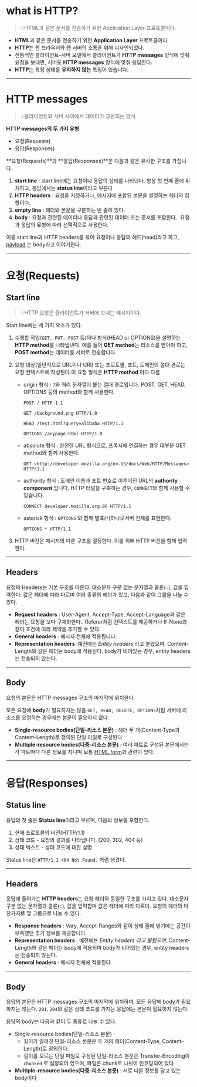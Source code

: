 # what is HTTP?

> 💡HTML과 같은 문서를 전송하기 위한 Application Layer 프로토콜이다.

- **HTML**과 같은 문서를 전송하기 위한 **Application Layer** 프로토콜이다.
- **HTTP**는 웹 브라우저와 웹 서버의 소통을 위해 디자인되었다.
- 전통적인 클라이언트-서버 모델에서 클라이언트가 **HTTP messages** 양식에 맞춰 요청을 보내면, 서버도 **HTTP messages** 양식에 맞춰 응답한다.
- **HTTP**는 특정 상태를 **유지하지 않는** 특징이 있습니다.

***

# HTTP messages

> 💡클라이언트와 서버 사이에서 데이터가 교환되는 방식

**HTTP messages의 두 가지 유형**

- 요청(Requests)
- 응답(Responses)

**요청(Requests)**과 **응답(Responses)**은 다음과 같은 유사한 구조를 가집니다.

1. **start line** : start line에는 요청이나 응답의 상태를 나타낸다. 항상 첫 번째 줄에 위치하고, 응답에서는 **status line**이라고 부른다
2. **HTTP headers** : 요청을 지정하거나, 메시지에 포함된 본문을 설명하는 헤더의 집합이다.
3. **empty line** : 헤더와 본문을 구분하는 빈 줄이 있다.
4. **body** : 요청과 관련된 데이터나 응답과 관련된 데이터 또는 문서를 포함한다.. 요청과 응답의 유형에 따라 선택적으로 사용한다.

이중 start line과 HTTP headers를 묶어 요청이나 응답의 헤드(head)라고 하고, [payload](https://ko.wikipedia.org/wiki/페이로드_(컴퓨팅)) 는 body라고 이야기한다.

***

# 요청(Requests)

## **Start line**

> 💡HTTP 요청은 클라이언트가 서버에 보내는 메시지이다.

Start line에는 세 가지 요소가 있다.

1. 수행할 작업(`GET, PUT, POST` 등)이나 방식(HEAD or OPTIONS)을 설명하는 **HTTP method**를 나타냅낸다. 예를 들어 **GET method**는 리소스를 받아야 하고, **POST method**는 데이터를 서버로 전송합니다.

2. 요청 대상(일반적으로 URL이나 URI) 또는 프로토콜, 포트, 도메인의 절대 경로는 요청 컨텍스트에 작성된다.이 요청 형식은 **HTTP method** 마다 다름

   - origin 형식 : `?`와 쿼리 문자열이 붙는 절대 경로입니다. POST, GET, HEAD, OPTIONS 등의 method와 함께 사용한다.

     `POST / HTTP 1.1`

     `GET /background.png HTTP/1.0`

     `HEAD /test.html?query=alibaba HTTP/1.1`

     `OPTIONS /anypage.html HTTP/1.0`

   - absolute 형식 : 완전한 URL 형식으로, 프록시에 연결하는 경우 대부분 GET method와 함께 사용한다.

     `GET <http://developer.mozilla.org/en-US/docs/Web/HTTP/Messages> HTTP/1.1`

   - authority 형식 : 도메인 이름과 포트 번호로 이루어진 URL의 **authority component** 입니다. HTTP 터널을 구축하는 경우, `CONNECT`와 함께 사용할 수 있습니다.

     `CONNECT developer.mozilla.org:80 HTTP/1.1`

   - asterisk 형식 : `OPTIONS` 와 함께 별표(`*`)하나로서버 전체를 표현한다.

     `OPTIONS * HTTP/1.1`

3. HTTP 버전은 메시지의 다른 구조를 결정한다. 이를 위해 HTTP 버전을 함께 입력한다.

***

## Headers

요청의 Headers는 기본 구조를 따른다. 대소문자 구분 없는 문자열과 콜론(`:`), 값을 입력한다. 값은 헤더에 따라 다르며 여러 종류의 헤더가 있고, 다음과 같이 그룹을 나눌 수 있다.

- **Request headers** : User-Agent, Accept-Type, Accept-Language과 같은 헤더는 요청을 보다 구체화한다.. Referer처럼 컨텍스트를 제공하거나 If-None과 같이 조건에 따라 제약을 추가할 수 있다.
- **General headers** : 메시지 전체에 적용됩니다.
- **Representation headers** :예전에는 *Entity headers* 라고 불렸으며, Content-Length와 같은 헤더는 body에 적용된다. body가 비어있는 경우, entity headers는 전송되지 않는다.

***

## Body

요청의 본문은 HTTP messages 구조의 마지막에 위치한다.

모든 요청에 **body**가 필요하지는 않음 `GET, HEAD, DELETE, OPTIONS`처럼 서버에 리소스를 요청하는 경우에는 본문이 필요하지 않다.

- **Single-resource bodies(단일-리소스 본문)** : 헤더 두 개(Content-Type과 Content-Length)로 정의된 단일 파일로 구성된다
- **Multiple-resource bodies(다중-리소스 본문)** : 여러 파트로 구성된 본문에서는 각 파트마다 다른 정보를 지니며 보통 [HTML form](https://developer.mozilla.org/en-US/docs/Learn/Forms)과 관련이 있다.

***

# 응답(Responses)

## Status line

응답의 첫 줄은 **Status line**이라고 부르며, 다음의 정보를 포함한다.

1. 현재 프로토콜의 버전(HTTP/1.1)
2. 상태 코드 - 요청의 결과를 나타냅니다. (200, 302, 404 등)
3. 상태 텍스트 - 상태 코드에 대한 설명

Status line은 `HTTP/1.1 404 Not Found.` 처럼 생겼다.

***

## Headers

응답에 들어가는 **HTTP headers**는 요청 헤더와 동일한 구조를 가지고 있다. 대소문자 구분 없는 문자열과 콜론(`:`), 값을 입력합며 값은 헤더에 따라 다르다. 요청의 헤더와 마찬가지로 몇 그룹으로 나눌 수 있다.

- **Response headers** : Vary, Accept-Ranges와 같이 상태 줄에 넣기에는 공간이 부족했던 추가 정보를 제공합니다.
- **Representation headers** : 예전에는 *Entity headers 라고 불렸으며,* Content-Length와 같은 헤더는 body에 적용되며 body가 비어있는 경우, entity headers는 전송되지 않는다.
- **General headers** : 메시지 전체에 적용된다.

***

## Body

응답의 본문은 HTTP messages 구조의 마지막에 위치하며, 모든 응답에 body가 필요하지는 않는다. `201`, `204`와 같은 상태 코드를 가지는 응답에는 본문이 필요하지 않는다.

응답의 body는 다음과 같이 두 종류로 나눌 수 있다.

- Single-resource bodies(단일-리소스 본문) :
  - 길이가 알려진 단일-리소스 본문은 두 개의 헤더(Content-Type, Content-Length)로 정의한다.
  - 길이를 모르는 단일 파일로 구성된 단일-리소스 본문은 Transfer-Encoding이 `chunked` 로 설정되어 있으며, 파일은 chunk로 나뉘어 인코딩되어 있다
- **Multiple-resource bodies(다중-리소스 본문)** : 서로 다른 정보를 담고 있는 body이다